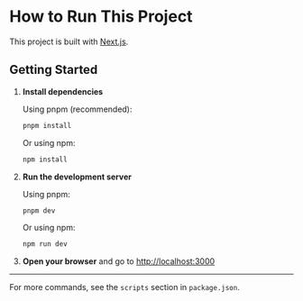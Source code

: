# How to Run This Project

This project is built with [Next.js](https://nextjs.org/).

## Getting Started

1. **Install dependencies**

   Using pnpm (recommended):
   ```sh
   pnpm install
   ```
   Or using npm:
   ```sh
   npm install
   ```

2. **Run the development server**

   Using pnpm:
   ```sh
   pnpm dev
   ```
   Or using npm:
   ```sh
   npm run dev
   ```

3. **Open your browser** and go to [http://localhost:3000](http://localhost:3000)

---

For more commands, see the `scripts` section in `package.json`. 